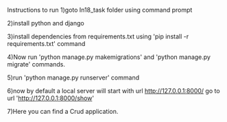 Instructions to run
1)goto In18_task folder using command prompt

2)install python and django

3)install dependencies from requirements.txt using 'pip install -r requirements.txt' command

4)Now run 'python manage.py makemigrations' and 'python manage.py migrate' commands.

5)run 'python manage.py runserver' command

6)now by default a local server will start with url http://127.0.0.1:8000/ go to url 'http://127.0.0.1:8000/show'

7)Here you can find a Crud application.
